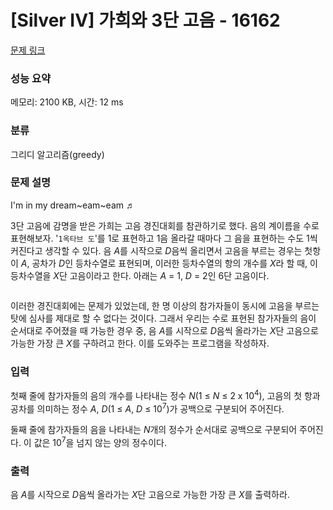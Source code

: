 # [Silver IV] 가희와 3단 고음 - 16162 

[문제 링크](https://www.acmicpc.net/problem/16162) 

### 성능 요약

메모리: 2100 KB, 시간: 12 ms

### 분류

그리디 알고리즘(greedy)

### 문제 설명

<p>I'm in my dream~eam~eam ♬</p>

<p><meta charset="utf-8"></p>

<p dir="ltr">3단 고음에 감명을 받은 가희는 고음 경진대회를 참관하기로 했다. 음의 계이름을 수로 표현해보자. '<code>1옥타브 도</code>'를 1로 표현하고 1음 올라갈 때마다 그 음을 표현하는 수도 1씩 커진다고 생각할 수 있다. 음 <em>A</em>를 시작으로 <em>D</em>음씩 올리면서 고음을 부르는 경우는 첫항이 <em>A</em>, 공차가 <em>D</em>인 등차수열로 표현되며, 이러한 등차수열의 항의 개수를 <em>X</em>라 할 때, 이 등차수열을 <em>X</em>단 고음이라고 한다. 아래는 <em>A</em> = 1, <em>D</em> = 2인 6단 고음이다.</p>

<p dir="ltr" style="text-align: center;"><img alt="" src="https://upload.acmicpc.net/062d4f02-7bee-4b8b-930c-da6b711c4add/-/preview/"></p>

<p dir="ltr">이러한 경진대회에는 문제가 있었는데, 한 명 이상의 참가자들이 동시에 고음을 부르는 탓에 심사를 제대로 할 수 없다는 것이다. 그래서 우리는 수로 표현된 참가자들의 음이 순서대로 주어졌을 때 가능한 경우 중, 음 <em>A</em>를 시작으로 <em>D</em>음씩 올라가는 <em>X</em>단 고음으로 가능한 가장 큰 <em>X</em>를 구하려고 한다. 이를 도와주는 프로그램을 작성하자.</p>

### 입력 

 <p>첫째 줄에 참가자들의 음의 개수를 나타내는 정수 <em>N</em>(1 ≤ <em>N</em> ≤ 2 x 10<sup>4</sup>), 고음의 첫 항과 공차를 의미하는 정수 <em>A</em>, <em>D</em>(1 ≤ <em>A</em>, <em>D</em> ≤ 10<sup>7</sup>)가 공백으로 구분되어 주어진다.</p>

<p>둘째 줄에 참가자들의 음을 나타내는 <em>N</em>개의 정수가 순서대로 공백으로 구분되어 주어진다. 이 값은 10<sup>7</sup>을 넘지 않는 양의 정수이다.</p>

### 출력 

 <p>음 <em>A</em>를 시작으로 <em>D</em>음씩 올라가는 <em>X</em>단 고음으로 가능한 가장 큰 <em>X</em>를 출력하라.</p>

